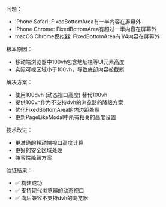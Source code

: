 问题：
- iPhone Safari: FixedBottomArea有一半内容在屏幕外
- iPhone Chrome: FixedBottomArea有超过一半内容在屏幕外
- macOS Chrome模拟器: FixedBottomArea有1/4内容在屏幕外

根本原因：
- 移动端浏览器中100vh包含地址栏等UI元素高度
- 实际可视区域小于100vh，导致底部内容被截断

解决方案：
- 使用100dvh (动态视口高度) 替代100vh
- 提供100vh作为不支持dvh的浏览器的降级方案
- 优化FixedBottomArea的内边距处理
- 更新PageLikeModal中所有相关的高度设置

技术改进：
- 更准确的移动端视口高度计算
- 更好的安全区域处理
- 兼容性降级方案

验证结果：
- ✅ 构建成功
- ✅ 支持现代浏览器的动态视口
- ✅ 向后兼容不支持dvh的浏览器